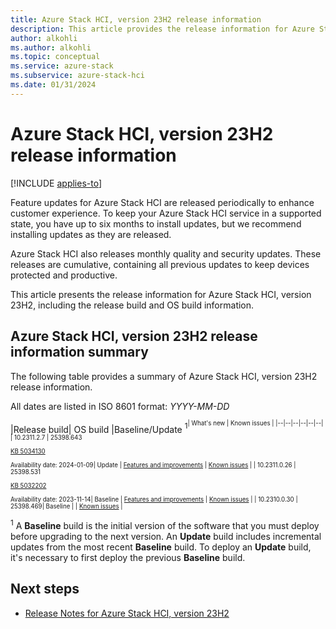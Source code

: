 ```yaml
---
title: Azure Stack HCI, version 23H2 release information
description: This article provides the release information for Azure Stack HCI, version 23H2.
author: alkohli
ms.author: alkohli
ms.topic: conceptual
ms.service: azure-stack
ms.subservice: azure-stack-hci
ms.date: 01/31/2024
---
```


# Azure Stack HCI, version 23H2 release information

[!INCLUDE [applies-to](../includes/hci-applies-to-23h2.md)]

Feature updates for Azure Stack HCI are released periodically to enhance customer experience. To keep your Azure Stack HCI service in a supported state, you have up to six months to install updates, but we recommend installing updates as they are released.

Azure Stack HCI also releases monthly quality and security updates. These releases are cumulative, containing all previous updates to keep devices protected and productive.

This article presents the release information for Azure Stack HCI, version 23H2, including the release build and OS build information.  

## Azure Stack HCI, version 23H2 release information summary

The following table provides a summary of Azure Stack HCI, version 23H2 release information.

All dates are listed in ISO 8601 format: *YYYY-MM-DD*

|Release build| OS build |Baseline/Update <sup>1<sup>| What's new | Known issues |
|--|--|--|--|--|--|
| 10.2311.2.7 | 25398.643  <br><br> [KB 5034130](https://support.microsoft.com/topic/92a8b0fe-82f7-4c64-a9d8-7295ed6b9a06) <br><br> Availability date: 2024-01-09| Update | [Features and improvements](./whats-new.md#features-and-improvements-in-23112-ga) | [Known issues](./known-issues-2311-2.md) |
| 10.2311.0.26 | 25398.531 <br><br> [KB 5032202](https://support.microsoft.com/topic/9981de59-9fae-4118-a636-131a8dd4a013) <br><br> Availability date: 2023-11-14| Baseline | [Features and improvements](./whats-new.md#features-and-improvements-in-2311) | [Known issues](./known-issues-2311.md) |
| 10.2310.0.30 | 25398.469| Baseline | | [Known issues](./known-issues-23h2.md) |

<sup>1</sup> A **Baseline** build is the initial version of the software that you must deploy before upgrading to the next version. An **Update** build includes incremental updates from the most recent **Baseline** build. To deploy an **Update** build, it's necessary to first deploy the previous **Baseline** build.

## Next steps

- [Release Notes for Azure Stack HCI, version 23H2](https://support.microsoft.com/topic/release-notes-for-azure-stack-hci-version-23h2-public-preview-018b9b10-a75b-4ad7-b9d1-7755f81e5b0b)